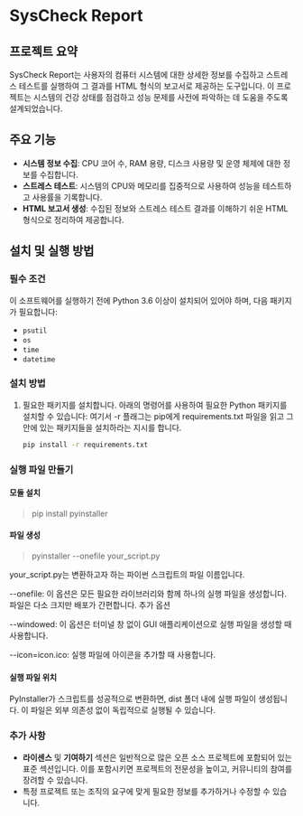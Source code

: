 # SysCheck Report

## 프로젝트 요약
SysCheck Report는 사용자의 컴퓨터 시스템에 대한 상세한 정보를 수집하고 스트레스 테스트를 실행하여 그 결과를 HTML 형식의 보고서로 제공하는 도구입니다. 이 프로젝트는 시스템의 건강 상태를 점검하고 성능 문제를 사전에 파악하는 데 도움을 주도록 설계되었습니다.

## 주요 기능
- **시스템 정보 수집**: CPU 코어 수, RAM 용량, 디스크 사용량 및 운영 체제에 대한 정보를 수집합니다.
- **스트레스 테스트**: 시스템의 CPU와 메모리를 집중적으로 사용하여 성능을 테스트하고 사용률을 기록합니다.
- **HTML 보고서 생성**: 수집된 정보와 스트레스 테스트 결과를 이해하기 쉬운 HTML 형식으로 정리하여 제공합니다.

## 설치 및 실행 방법

### 필수 조건
이 소프트웨어를 실행하기 전에 Python 3.6 이상이 설치되어 있어야 하며, 다음 패키지가 필요합니다:
- `psutil`
- `os`
- `time`
- `datetime`

### 설치 방법
1. 필요한 패키지를 설치합니다. 아래의 명령어를 사용하여 필요한 Python 패키지를 설치할 수 있습니다:
   여기서 -r 플래그는 pip에게 requirements.txt 파일을 읽고 그 안에 있는 패키지들을 설치하라는 지시를 합니다.
   ```bash
   pip install -r requirements.txt
   ```

### 실행 파일 만들기

#### 모듈 설치 
> pip install pyinstaller

#### 파일 생성
> pyinstaller --onefile your_script.py

your_script.py는 변환하고자 하는 파이썬 스크립트의 파일 이름입니다.

--onefile: 이 옵션은 모든 필요한 라이브러리와 함께 하나의 실행 파일을 생성합니다. 파일은 다소 크지만 배포가 간편합니다.
추가 옵션

--windowed: 이 옵션은 터미널 창 없이 GUI 애플리케이션으로 실행 파일을 생성할 때 사용합니다.

--icon=icon.ico: 실행 파일에 아이콘을 추가할 때 사용합니다.

#### 실행 파일 위치

PyInstaller가 스크립트를 성공적으로 변환하면, dist 폴더 내에 실행 파일이 생성됩니다. 이 파일은 외부 의존성 없이 독립적으로 실행될 수 있습니다.
   
### 추가 사항
- **라이센스** 및 **기여하기** 섹션은 일반적으로 많은 오픈 소스 프로젝트에 포함되어 있는 표준 섹션입니다. 이를 포함시키면 프로젝트의 전문성을 높이고, 커뮤니티의 참여를 장려할 수 있습니다.
- 특정 프로젝트 또는 조직의 요구에 맞게 필요한 정보를 추가하거나 수정할 수 있습니다.
